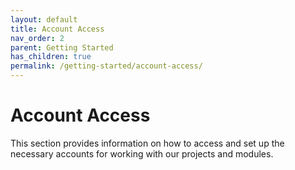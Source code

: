 ```yaml
---
layout: default
title: Account Access
nav_order: 2
parent: Getting Started
has_children: true
permalink: /getting-started/account-access/
---
```

# Account Access

This section provides information on how to access and set up the necessary accounts for working with our projects and modules.